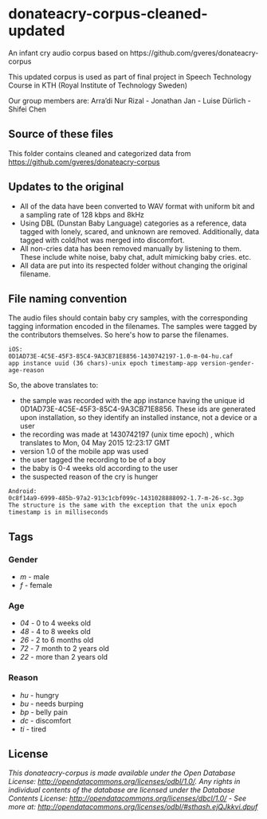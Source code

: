 # donateacry-corpus-cleaned-updated
<p>An infant cry audio corpus based on https://github.com/gveres/donateacry-corpus</p>
<p>This updated corpus is used as part of final project in Speech Technology Course in KTH (Royal Institute of Technology Sweden)</p>
<p>Our group members are: Arra’di Nur Rizal - Jonathan Jan - Luise Dürlich - Shifei Chen</p>

## Source of these files
This folder contains cleaned and categorized data from https://github.com/gveres/donateacry-corpus

## Updates to the original
- All of the data have been converted to WAV format with uniform bit and a sampling rate of 128 kbps and 8kHz
- Using DBL (Dunstan Baby Language) categories as a reference, data tagged with lonely, scared, and unknown are removed. Additionally, data tagged with cold/hot was merged into discomfort.
- All non-cries data has been removed manually by listening to them. These include white noise, baby chat, adult mimicking baby cries. etc.
- All data are put into its respected folder without changing the original filename.

## File naming convention
The audio files should contain baby cry samples, with the corresponding tagging information encoded in the filenames. The samples were tagged by the contributors themselves. So here's how to parse the filenames.

```
iOS:
0D1AD73E-4C5E-45F3-85C4-9A3CB71E8856-1430742197-1.0-m-04-hu.caf
app instance uuid (36 chars)-unix epoch timestamp-app version-gender-age-reason
```
So, the above translates to:
- the sample was recorded with the app instance having the unique id 0D1AD73E-4C5E-45F3-85C4-9A3CB71E8856. These ids are generated upon installation, so they identify an installed instance, not a device or a user
- the recording was made at 1430742197 (unix time epoch) , which translates to Mon, 04 May 2015 12:23:17 GMT
- version 1.0 of the mobile app was used
- the user tagged the recording to be of a boy
- the baby is 0-4 weeks old according to the user
- the suspected reason of the cry is hunger

```
Android:
0c8f14a9-6999-485b-97a2-913c1cbf099c-1431028888092-1.7-m-26-sc.3gp
The structure is the same with the exception that the unix epoch timestamp is in milliseconds
```

## Tags
### Gender
- *m* - male
- *f* - female

### Age
- *04* - 0 to 4 weeks old
- *48* - 4 to 8 weeks old
- *26* - 2 to 6 months old
- *72* - 7 month to 2 years old
- *22* - more than 2 years old

### Reason
- *hu* - hungry
- *bu* - needs burping
- *bp* - belly pain
- *dc* - discomfort
- *ti* - tired

## License
*This donateacry-corpus is made available under the Open Database License: http://opendatacommons.org/licenses/odbl/1.0/. Any rights in individual contents of the database are licensed under the Database Contents License: http://opendatacommons.org/licenses/dbcl/1.0/ - See more at: http://opendatacommons.org/licenses/odbl/#sthash.ejQJkkvi.dpuf*
